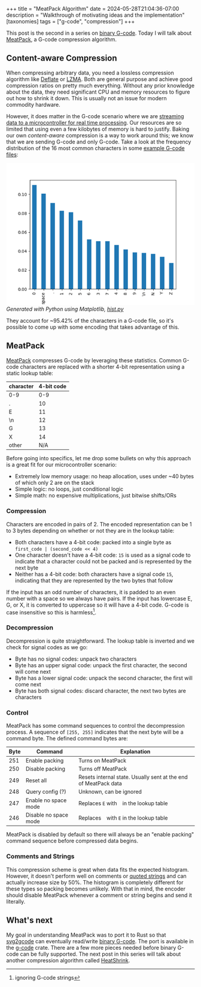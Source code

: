 +++
title = "MeatPack Algorithm"
date = 2024-05-28T21:04:36-07:00
description = "Walkthrough of motivating ideas and the implementation"
[taxonomies]
tags = ["g-code", "compression"]
+++

This post is the second in a series on [binary G-code](@/blog/binary_g_code/index.md).
Today I will talk about [MeatPack](https://github.com/scottmudge/OctoPrint-MeatPack), a G-code compression algorithm.

## Content-aware Compression

When compressing arbitrary data, you need a lossless compression algorithm like [Deflate](https://en.wikipedia.org/wiki/Deflate) or [LZMA](https://en.wikipedia.org/wiki/Lempel%E2%80%93Ziv%E2%80%93Markov_chain_algorithm). Both are general purpose and achieve good compression ratios on pretty much everything. Without any prior knowledge about the data, they need significant CPU and memory resources to figure out how to shrink it down. This is usually not an issue for modern commodity hardware.

However, it does matter in the G-code scenario where we are [streaming data to a microcontroller for real time processing](@/blog/binary_g_code/index.md#motivation). Our resources are so limited that using even a few kilobytes of memory is hard to justify. Baking our own _content-aware_ compression is a way to work around this; we know that we are sending G-code and only G-code. Take a look at the frequency distribution of the 16 most common characters in some [example G-code files](https://github.com/sameer/g-code/tree/v0.4.0/tests):

![Histogram of the 16 most common G-code characters showing that digits, whitespace, period, and some characters like G are very common](hist.png)
*Generated with Python using Matplotlib, [hist.py](hist.py)*

They account for ~95.42% of the characters in a G-code file, so it's possible to come up with some encoding that takes advantage of this.


## MeatPack

[MeatPack](https://github.com/scottmudge/OctoPrint-MeatPack) compresses G-code by leveraging these statistics. Common G-code characters are replaced with a shorter 4-bit representation using a static lookup table:

|character|4-bit code|
|---|---|
|0-9|0-9|
|.|10|
|E|11|
|\n|12|
|G|13|
|X|14|
|other|N/A|

Before going into specifics, let me drop some bullets on why this approach is a great fit for our microcontroller scenario:

- Extremely low memory usage: no heap allocation, uses under ~40 bytes of which only 2 are on the stack
- Simple logic: no loops, just conditional logic
- Simple math: no expensive multiplications, just bitwise shifts/ORs



### Compression

Characters are encoded in pairs of 2. The encoded representation can be 1 to 3 bytes depending on whether or not they are in the lookup table:

- Both characters have a 4-bit code: packed into a single byte as `first_code | (second_code << 4)`
- One character doesn't have a 4-bit code: `15` is used as a signal code to indicate that a character could not be packed and is represented by the next byte
- Neither has a 4-bit code: both characters have a signal code `15`, indicating that they are represented by the two bytes that follow

If the input has an odd number of characters, it is padded to an even number with a space so we always have pairs. If the input has lowercase E, G, or X, it is converted to uppercase so it will have a 4-bit code. G-code is case insensitive so this is harmless[^1].

[^1]: ignoring G-code strings


### Decompression

Decompression is quite straightforward. The lookup table is inverted and we check for signal codes as we go:

- Byte has no signal codes: unpack two characters
- Byte has an upper signal code: unpack the first character, the second will come next
- Byte has a lower signal code: unpack the second character, the first will come next
- Byte has both signal codes: discard character, the next two bytes are characters

### Control

MeatPack has some command sequences to control the decompression process. A sequence of `[255, 255]` indicates that the next byte will be a command byte. The defined command bytes are:

|Byte|Command|Explanation|
|---|---|---|
|251|Enable packing|Turns on MeatPack|
|250|Disable packing|Turns off MeatPack|
|249|Reset all|Resets internal state. Usually sent at the end of MeatPack data|
|248|Query config (?)|Unknown, can be ignored|
|247|Enable no space mode|Replaces `E` with ` ` in the lookup table|
|246|Disable no space mode|Replaces ` ` with `E` in the lookup table|

MeatPack is disabled by default so there will always be an "enable packing" command sequence before compressed data begins.


### Comments and Strings

This compression scheme is great when data fits the expected histogram. However, it doesn't perform well on comments or [quoted strings](https://www.reprap.org/wiki/G-code#Quoted_strings) and can actually increase size by 50%. The histogram is completely different for these types so packing becomes unlikely. With that in mind, the encoder should disable MeatPack whenever a comment or string begins and send it literally.

## What's next

My goal in understanding MeatPack was to port it to Rust so that [svg2gcode](https://github.com/sameer/svg2gcode) can eventually read/write [binary G-code](@/blog/binary_g_code/index.md). The port is available in the [g-code](https://docs.rs/g-code/latest/g_code/) crate. There are a few more pieces needed before binary G-code can be fully supported. The next post in this series will talk about another compression algorithm called [HeatShrink](https://github.com/atomicobject/heatshrink/).
